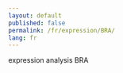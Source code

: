 ```yaml
---
layout: default
published: false
permalink: /fr/expression/BRA/
lang: fr
---
```


expression analysis BRA
